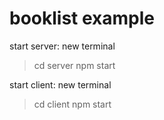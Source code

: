 # booklist example

start server: new terminal
> cd server
> npm start

start client: new terminal
> cd client
> npm start